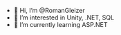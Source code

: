- 👋 Hi, I’m @RomanGleizer
- 👀 I’m interested in Unity, .NET, SQL
- 🌱 I’m currently learning ASP.NET
